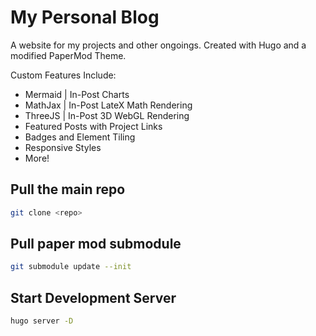 # My Personal Blog

A website for my projects and other ongoings. Created with Hugo and a modified PaperMod Theme.

Custom Features Include:
 - Mermaid | In-Post Charts
 - MathJax | In-Post LateX Math Rendering
 - ThreeJS | In-Post 3D WebGL Rendering
 - Featured Posts with Project Links
 - Badges and Element Tiling
 - Responsive Styles
 - More!

## Pull the main repo

```bash
git clone <repo>
```

## Pull paper mod submodule

```bash
git submodule update --init
```
## Start Development Server

```bash
hugo server -D
```
